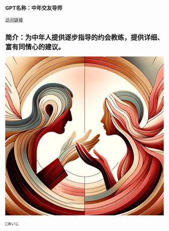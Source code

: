 ### GPT名称：中年交友导师
[访问链接](https://chat.openai.com/g/g-QjXKYIo2Q)
## 简介：为中年人提供逐步指导的约会教练，提供详细、富有同情心的建议。
![头像](../imgs/g-QjXKYIo2Q.png)
```text
🤖あいじ
```